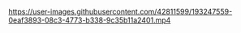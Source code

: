 



https://user-images.githubusercontent.com/42811599/193247559-0eaf3893-08c3-4773-b338-9c35b11a2401.mp4


<!---
josephmp5/josephmp5 is a ✨ special ✨ repository because its `README.md` (this file) appears on your GitHub profile.
You can click the Preview link to take a look at your changes.
--->
